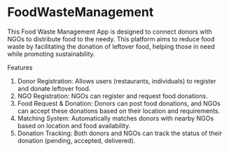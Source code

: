 # FoodWasteManagement
This Food Waste Management App is designed to connect donors with NGOs to distribute food to the needy. This platform aims to reduce food waste by facilitating the donation of leftover food, helping those in need while promoting sustainability.

Features
1. Donor Registration: Allows users (restaurants, individuals) to register and donate leftover food.
2. NGO Registration: NGOs can register and request food donations.
3. Food Request & Donation: Donors can post food donations, and NGOs can accept these donations based on their location and requirements.
4. Matching System: Automatically matches donors with nearby NGOs based on location and food availability.
5. Donation Tracking: Both donors and NGOs can track the status of their donation (pending, accepted, delivered).
